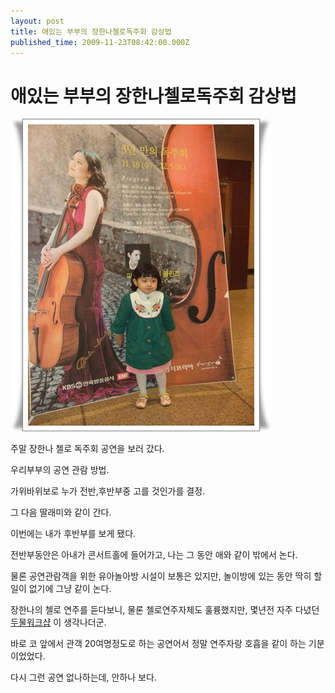```yaml
---
layout: post
title: 애있는 부부의 장한나첼로독주회 감상법
published_time: 2009-11-23T08:42:00.000Z
---
```


# 애있는 부부의 장한나첼로독주회 감상법


![](../pds/200911/21/80/a0109780_4b07ff7714c17.jpg)

주말 장한나 첼로 독주회 공연을 보러 갔다.

우리부부의 공연 관람 방법.

가위바위보로 누가 전반,후반부중 고를 것인가를 결정.

그 다음 딸래미와 같이 간다.

이번에는 내가 후반부를 보게 됐다.

전반부동안은 아내가 콘서트홀에 들어가고, 나는 그 동안 애와 같이 밖에서 논다.

물론 공연관람객을 위한 유아놀아방 시설이 보통은 있지만, 놀이방에 있는 동안 딱히 할 일이 없기에 그냥 같이 논다.

장한나의 첼로 연주를 듣다보니, 물론 첼로연주자체도 훌륭했지만, 몇년전 자주 다녔던 [두물워크샵](http://www.duomul.com/) 이 생각나더군.

바로 코 앞에서 관객 20여명정도로 하는 공연어서 정말 연주자랑 호흡을 같이 하는 기분이었었다.

다시 그런 공연 없나하는데, 안하나 보다.


